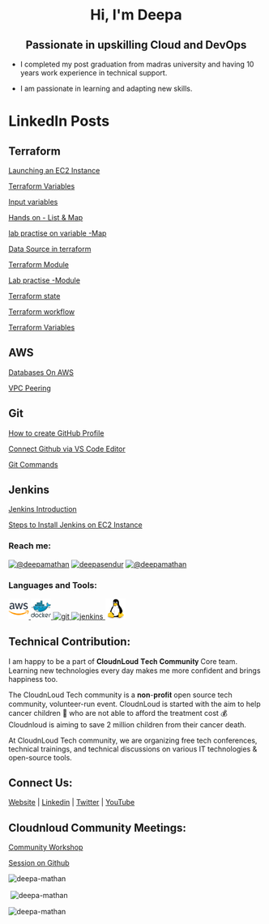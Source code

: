 <h1 align="center">Hi, I'm Deepa</h1>

<h2 align="center">Passionate in upskilling Cloud and DevOps</h3>

- I completed my post graduation from madras university and having 10 years work experience in technical support.
  
- I am passionate in learning and adapting new skills.

# LinkedIn Posts

## Terraform

[Launching an EC2 Instance](https://www.linkedin.com/posts/deepamathan_terraform-terraform-aws-activity-7010659370065690624-cxrJ?utm_source=share&utm_medium=member_desktop)

[Terraform Variables](https://www.linkedin.com/posts/deepamathan_terraform-activity-7011156834560475137-n7KJ?utm_source=share&utm_medium=member_desktop)

[Input variables](https://www.linkedin.com/posts/deepamathan_aws-training-community-activity-7011512048920530944-GbF5?utm_source=share&utm_medium=member_desktop)

[Hands on - List & Map](https://www.linkedin.com/posts/deepamathan_aws-training-community-activity-7011996289169072128-cxn9?utm_source=share&utm_medium=member_desktop)

[lab practise on variable -Map](https://www.linkedin.com/posts/deepamathan_aws-training-community-activity-7012609009845243904-jycH?utm_source=share&utm_medium=member_desktop)

[Data Source in terraform](https://www.linkedin.com/posts/deepamathan_terraform-aws-training-activity-7013689181742800896-jGsh?utm_source=share&utm_medium=member_desktop)

[Terraform Module](https://www.linkedin.com/posts/deepamathan_terraform-aws-training-activity-7015402933399805952-jWFn?utm_source=share&utm_medium=member_desktop)

[Lab practise -Module](https://www.linkedin.com/posts/deepamathan_terraform-aws-training-activity-7016109944328380416-iwfc?utm_source=share&utm_medium=member_desktop)

[Terraform state](https://www.linkedin.com/posts/deepamathan_terraform-terraform-aws-activity-7017913300541726720-_2kT?utm_source=share&utm_medium=member_desktop)

[Terraform workflow](https://www.linkedin.com/posts/deepamathan_terraform-terraform-terraform-activity-7018292543511560192-mK9u/?utm_source=share&utm_medium=member_desktop)

[Terraform Variables](https://www.linkedin.com/posts/deepamathan_a-note-on-terraform-variables-activity-7037842171399479296-weva?utm_source=share&utm_medium=member_desktop)

## AWS

[Databases On AWS](https://www.linkedin.com/posts/deepamathan_aws-training-community-activity-7019008623469096960-PGMB?utm_source=share&utm_medium=member_desktop)

[VPC Peering](https://www.linkedin.com/posts/deepamathan_vpc-terraform-aws-activity-7029547369696272385-si7Q?utm_source=share&utm_medium=member_desktop)

## Git

[How to create GitHub Profile](https://www.linkedin.com/posts/deepamathan_github-profile-creation-and-git-commands-activity-7042520650623700992-wBwo?utm_source=share&utm_medium=member_desktop)

[Connect Github via VS Code Editor](https://www.linkedin.com/posts/deepamathan_technology-cloudnloud-devops-activity-7032085262402805760-pGhE?utm_source=share&utm_medium=member_desktop)

[Git Commands](https://www.linkedin.com/posts/deepamathan_cloudnloud-devops-community-activity-7032284711842439168-uh-E?utm_source=share&utm_medium=member_desktop)

## Jenkins

[Jenkins Introduction](https://www.linkedin.com/posts/deepamathan_connections-devops-cloud-activity-7027346755427979264-FNSk?utm_source=share&utm_medium=member_desktop)

[Steps to Install Jenkins on EC2 Instance](https://www.linkedin.com/posts/deepamathan_step-to-install-jenkins-on-aws-ec2-instance-activity-7046214195293405184-FOvO?utm_source=share&utm_medium=member_desktop)


<h3 align="left">Reach me:</h3>
<p align="left">
<a href="https://linkedin.com/in/@deepamathan" target="blank"><img align="center" src="https://raw.githubusercontent.com/rahuldkjain/github-profile-readme-generator/master/src/images/icons/Social/linked-in-alt.svg" alt="@deepamathan" height="30" width="40" /></a>
<a href="https://twitter.com/deepasendur" target="blank"><img align="center" src="https://raw.githubusercontent.com/rahuldkjain/github-profile-readme-generator/master/src/images/icons/Social/twitter.svg" alt="deepasendur" height="30" width="40" /></a>
<a href="https://medium.com/@deepamathan" target="blank"><img align="center" src="https://raw.githubusercontent.com/rahuldkjain/github-profile-readme-generator/master/src/images/icons/Social/medium.svg" alt="@deepamathan" height="30" width="40" /></a>
</p>

<h3 align="left">Languages and Tools:</h3>
<p align="left"> <a href="https://aws.amazon.com" target="_blank" rel="noreferrer"> <img src="https://raw.githubusercontent.com/devicons/devicon/master/icons/amazonwebservices/amazonwebservices-original-wordmark.svg" alt="aws" width="40" height="40"/> </a> <a href="https://www.docker.com/" target="_blank" rel="noreferrer"> <img src="https://raw.githubusercontent.com/devicons/devicon/master/icons/docker/docker-original-wordmark.svg" alt="docker" width="40" height="40"/> </a> <a href="https://git-scm.com/" target="_blank" rel="noreferrer"> <img src="https://www.vectorlogo.zone/logos/git-scm/git-scm-icon.svg" alt="git" width="40" height="40"/> </a> <a href="https://www.jenkins.io" target="_blank" rel="noreferrer"> <img src="https://www.vectorlogo.zone/logos/jenkins/jenkins-icon.svg" alt="jenkins" width="40" height="40"/> </a> <a href="https://www.linux.org/" target="_blank" rel="noreferrer"> <img src="https://raw.githubusercontent.com/devicons/devicon/master/icons/linux/linux-original.svg" alt="linux" width="40" height="40"/> </a> </p>

## Technical Contribution:

I am happy to be a part of 𝐂𝐥𝐨𝐮𝐝𝐧𝐋𝐨𝐮𝐝 𝐓𝐞𝐜𝐡 𝐂𝐨𝐦𝐦𝐮𝐧𝐢𝐭𝐲 Core team. Learning new technologies every day makes me more confident and brings happiness too. 

The CloudnLoud Tech community is a 𝐧𝐨𝐧-𝐩𝐫𝐨𝐟𝐢𝐭 open source tech community, volunteer-run event. CloudnLoud is started with the aim to help cancer children 👦 who are not able to afford the treatment cost 💰Cloudnloud is aiming to save 2 million children from their cancer death.

At CloudnLoud Tech community, we are organizing free tech conferences, technical trainings, and technical discussions on various IT technologies & open-source tools. 

## Connect Us: 

 [Website](https://cloudnloud.com/) | [Linkedin](https://www.linkedin.com/company/cloudnloud/) | [Twitter](https://twitter.com/cloudnloud) | [YouTube](https://www.youtube.com/@CloudnLoud)

## Cloudnloud Community Meetings:

[Community Workshop](https://www.linkedin.com/posts/deepamathan_building-experience-cloudnloud-activity-7040383610901712896-EAfj?utm_source=share&utm_medium=member_desktop)

[Session on Github](https://www.linkedin.com/posts/deepamathan_community-github-opensource-activity-7040699671509426176-oY5T?utm_source=share&utm_medium=member_desktop)


<p align="left"> <img src="https://komarev.com/ghpvc/?username=deepa-mathan&label=Profile%20views&color=0e75b6&style=flat" alt="deepa-mathan" /> </p>

<p>&nbsp;<img align="center" src="https://github-readme-stats.vercel.app/api?username=deepa-mathan&show_icons=true&locale=en" alt="deepa-mathan" /></p>

<p><img align="center" src="https://github-readme-streak-stats.herokuapp.com/?user=deepa-mathan&" alt="deepa-mathan" /></p>



